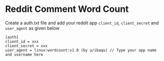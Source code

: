 # Reddit Comment Word Count

Create a auth.txt file and add your reddit app `client_id`, `client_secret` and `user_agent` as given below

```config
[auth]
client_id = xxx
client_secret = xxx
user_agent = linux:wordcount:v1.0 (by u/ibaqu) // Type your app name and username here
```
